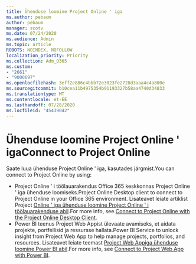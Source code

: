 ```yaml
---
title: Ühenduse loomine Project Online ' iga
ms.author: pebaum
author: pebaum
manager: scotv
ms.date: 07/24/2020
ms.audience: Admin
ms.topic: article
ROBOTS: NOINDEX, NOFOLLOW
localization_priority: Priority
ms.collection: Adm_O365
ms.custom:
- "2661"
- "9000697"
ms.openlocfilehash: 3eff2e886c4bbb72e3023fe2728d3aaa4c4a800e
ms.sourcegitcommit: b10cea11b4975354b91193327b58aa4740d34833
ms.translationtype: MT
ms.contentlocale: et-EE
ms.lasthandoff: 07/28/2020
ms.locfileid: "45439042"
---
```

# <a name="connect-to-project-online"></a><span data-ttu-id="7137e-102">Ühenduse loomine Project Online ' iga</span><span class="sxs-lookup"><span data-stu-id="7137e-102">Connect to Project Online</span></span>

<span data-ttu-id="7137e-103">Saate luua ühenduse Project Online ' iga, kasutades järgmist.</span><span class="sxs-lookup"><span data-stu-id="7137e-103">You can connect to Project Online by using:</span></span>

- <span data-ttu-id="7137e-104">Project Online ' i töölauarakendus Office 365 keskkonnas Project Online ' iga ühenduse loomiseks.</span><span class="sxs-lookup"><span data-stu-id="7137e-104">Project Online Desktop client to connect to Project Online in your Office 365 environment.</span></span> <span data-ttu-id="7137e-105">Lisateavet leiate artiklist Project [Online ' iga ühenduse loomine Project Online ' i töölauarakenduse abil](https://docs.microsoft.com/projectonline/connect-to-project-online-with-the-project-online-desktop-client).</span><span class="sxs-lookup"><span data-stu-id="7137e-105">For more info, see [Connect to Project Online with the Project Online Desktop Client](https://docs.microsoft.com/projectonline/connect-to-project-online-with-the-project-online-desktop-client).</span></span>  
- <span data-ttu-id="7137e-106">Power BI teenus Project Web Appist ülevaate avamiseks, et aidata projekte, portfellisid ja ressursse hallata.</span><span class="sxs-lookup"><span data-stu-id="7137e-106">Power BI Service to unlock insight from Project Web App to help manage projects, portfolios, and resources.</span></span> <span data-ttu-id="7137e-107">Lisateavet leiate teemast [Project Web Appiga ühenduse loomine Power BI abil](https://docs.microsoft.com/power-bi/service-connect-to-project-online).</span><span class="sxs-lookup"><span data-stu-id="7137e-107">For more info, see [Connect to Project Web App with Power BI](https://docs.microsoft.com/power-bi/service-connect-to-project-online).</span></span>  